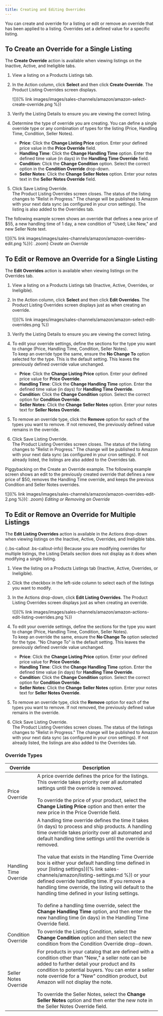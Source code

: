 ```yaml
---
title: Creating and Editing Overrides
---
```



You can create and override for a listing or edit or remove an override that has been applied to a listing. Overrides set a defined value for a specific listing.

## To Create an Override for a Single Listing

The **Create Override** action is available when viewing listings on the Inactive, Active, and Ineligible tabs.

1. View a listing on a Products Listings tab.

1. In the Action column, click **Select** and then click **Create Override**. The Product Listing Overrides screen displays.

    ![]({% link images/images/sales-channels/amazon/amazon-select-create-override.png %})

1. Verify the Listing Details to ensure you are viewing the correct listing.

1. Determine the type of override you are creating. You can define a single override type or any combination of types for the listing (Price, Handling Time, Condition, Seller Notes).

    - **Price**: Click the **Change Listing Price** option. Enter your defined price value in the **Price Override** field.
    - **Handling Time**: Click the **Change Handling Time** option. Enter the defined time value (in days) in the **Handling Time Override** field.
    * **Condition**: Click the **Change Condition** option. Select the correct option in the **Condition Override** drop-down.
    - **Seller Notes**: Click the **Change Seller Notes** option. Enter your notes text in the **Seller Notes Override** field.

1. Click <span class="btn">Save Listing Override</span>.
<br />The Product Listing Overrides screen closes. The status of the listing changes to "Relist in Progress." The change will be published to Amazon with your next data sync (as configured in your cron settings). The listing is also added to the Overrides tab.

The following example screen shows an override that defines a new price of $55, a new handling time of 1 day, a new condition of "Used; Like New," and new Seller Note text.

![]({% link images/images/sales-channels/amazon/amazon-overrides-edit.png %}){: .zoom}
_Create an Override_

## To Edit or Remove an Override for a Single Listing

The **Edit Overrides** action is available when viewing listings on the Overrides tab.

1. View a listing on a Products Listings tab (Inactive, Active, Overrides, or Ineligible).

1. In the Action column, click **Select** and then click **Edit Overrides**. The Product Listing Overrides screen displays just as when creating an override.

    ![]({% link images/images/sales-channels/amazon/amazon-select-edit-overrides.png %})

1. Verify the Listing Details to ensure you are viewing the correct listing.

1. To edit your override settings, define the sections for the type you want to change (Price, Handling Time, Condition, Seller Notes).
<br />To keep an override type the same, ensure the **No Change To** option selected for the type. This is the default setting. This leaves the previously defined override value unchanged.

    - **Price**: Click the **Change Listing Price** option. Enter your defined price value for **Price Override**.
    - **Handling Time**: Click the **Change Handling Time** option. Enter the defined time value (in days) for **Handling Time Override**.
    - **Condition**: Click the **Change Condition** option. Select the correct option for **Condition Override**.
    - **Seller Notes**: Click the **Change Seller Notes** option. Enter your notes text for **Seller Notes Override**.

1. To remove an override type, click the **Remove** option for each of the types you want to remove. If not removed, the previously defined value remains in the override.

1. Click <span class="btn">Save Listing Override</span>.
<br />The Product Listing Overrides screen closes. The status of the listing changes to "Relist in Progress." The change will be published to Amazon with your next data sync (as configured in your cron settings). If not already listed, the listings are also added to the Overrides tab.

Piggybacking on the Create an Override example. The following example screen shows an edit to the previously created override that defines a new price of $50, removes the Handling Time override, and keeps the previous Condition and Seller Notes overrides.

![]({% link images/images/sales-channels/amazon/amazon-overrides-edit-2.png %}){: .zoom}
_Editing or Removing an Override_

## To Edit or Remove an Override for Multiple Listings

The **Edit Listing Overrides** action is available in the Actions drop-down when viewing listings on the Inactive, Active, Overrides, and Ineligible tabs.

{:.bs-callout .bs-callout-info}
Because you are modifying overrides for multiple listings, the Listing Details section does not display as it does when modifying a single listing.

1. View the listing on a Products Listings tab (Inactive, Active, Overrides, or Ineligible).

1. Click the checkbox in the left-side column to select each of the listings you want to modify.

1. In the Actions drop-down, click **Edit Listing Overrides**. The Product Listing Overrides screen displays just as when creating an override.

    ![]({% link images/images/sales-channels/amazon/amazon-actions-edit-listing-overrides.png %})

1. To edit your override settings, define the sections for the type you want to change (Price, Handling Time, Condition, Seller Notes).
<br />To keep an override the same, ensure the **No Change To** option selected for the type. "No Change To" is the default setting. This leaves the previously defined override value unchanged.

    - **Price**: Click the **Change Listing Price** option. Enter your defined price value for **Price Override**.
    - **Handling Time**: Click the **Change Handling Time** option. Enter the defined time value (in days) for **Handling Time Override**.
    - **Condition**: Click the **Change Condition** option. Select the correct option for **Condition Override**.
    - **Seller Notes**: Click the **Change Seller Notes** option. Enter your notes text for **Seller Notes Override**.

1. To remove an override type, click the **Remove** option for each of the types you want to remove. If not removed, the previously defined value remains in the override.

1. Click <span class="btn">Save Listing Override</span>.
<br />The Product Listing Overrides screen closes. The status of the listings changes to "Relist in Progress." The change will be published to Amazon with your next data sync (as configured in your cron settings). If not already listed, the listings are also added to the Overrides tab.

### Override Types

|Override|Description|
|--- |--- |
|Price Override|A price override defines the price for the listings. This override takes priority over all automated settings until the override is removed.<br/><br/>To override the price of your product, select the **Change Listing Price** option and then enter the new price in the Price Override field. |
|Handling Time Override|A handling time override defines the time it takes (in days) to process and ship products. A handling time override takes priority over all automated and default handling time settings until the override is removed.<br/><br/>The value that exists in the Handling Time Override box is either your default handling time defined in your [listing settings]({% link sales-channels/amazon/listing-settings.md %}) or your defined override handling time. If you remove a handling time override, the listing will default to the handling time defined in your listing settings.<br/><br/>To define a handling time override, select the **Change Handling Time** option, and then enter the new handling time (in days) in the Handling Time Override field. |
|Condition Override|To override the Listing Condition, select the **Change Condition** option and then select the new condition from the Condition Override drop-down. |
|Seller Notes Override|For products in your catalog that are defined with a condition other than "New," a seller note can be added to further detail your product and its condition to potential buyers. You can enter a seller note override for a "New" condition product, but Amazon will not display the note.<br/><br/>To override the Seller Notes, select the **Change Seller Notes** option and then enter the new note in the Seller Notes Override field.|
